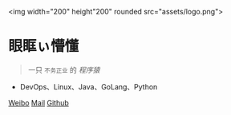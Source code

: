 <img width="200" height"200" rounded src="assets/logo.png">

# 眼眶ぃ懵懂

> 一只 <small>不务正业</small> 的 <em>程序猿</em>

- DevOps、Linux、Java、GoLang、Python

[Weibo](https://weibo.com/KeveonWang)
[Mail](mailto:keveon@keveon.com)
[Github](https://github.com/keveon/keveon.github.io.git)
